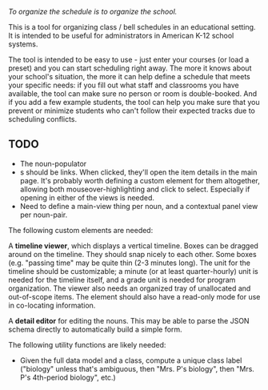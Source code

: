 *To organize the schedule is to organize the school.*

This is a tool for organizing class / bell schedules in an educational setting.
It is intended to be useful for administrators in American K-12 school systems.

The tool is intended to be easy to use - just enter your courses (or load a
preset) and you can start scheduling right away. The more it knows about your
school's situation, the more it can help define a schedule that meets your
specific needs: if you fill out what staff and classrooms you have available,
the tool can make sure no person or room is double-booked. And if you add a few
example students, the tool can help you make sure that you prevent or minimize
students who can't follow their expected tracks due to scheduling conflicts.

## TODO

  - The noun-populator <li>s should be links. When clicked, they'll open the
    item details in the main page. It's probably worth defining a custom element
    for them altogether, allowing both mouseover-highlighting and click to
    select. Especially if opening in either of the views is needed.
  - Need to define a main-view thing per noun, and a contextual panel view
    per noun-pair.

The following custom elements are needed:

A **timeline viewer**, which displays a vertical timeline. Boxes can be dragged
around on the timeline. They should snap nicely to each other. Some boxes (e.g.
"passing time" may be quite thin (2-3 minutes long). The unit for the timeline
should be customizable; a minute (or at least quarter-hourly) unit is needed for
the timeline itself, and a grade unit is needed for program organization. The
viewer also needs an organized tray of unallocated and out-of-scope items. The
element should also have a read-only mode for use in co-locating information.

A **detail editor** for editing the nouns. This may be able to parse the JSON
schema directly to automatically build a simple form.

The following utility functions are likely needed:

  - Given the full data model and a class, compute a unique class label ("biology" unless that's ambiguous, then "Mrs. P's biology", then "Mrs. P's 4th-period biology", etc.)

